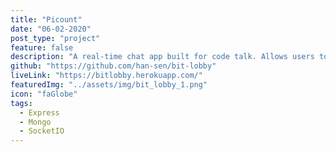 ```yaml
---
title: "Picount"
date: "06-02-2020"
post_type: "project"
feature: false
description: "A real-time chat app built for code talk. Allows users to create rooms by topic."
github: "https://github.com/han-sen/bit-lobby"
liveLink: "https://bitlobby.herokuapp.com/"
featuredImg: "../assets/img/bit_lobby_1.png"
icon: "faGlobe"
tags:
  - Express
  - Mongo
  - SocketIO
---
```

